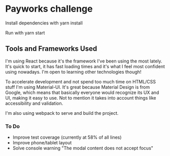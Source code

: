 # Payworks challenge

Install dependencies with yarn install

Run with yarn start

## Tools and Frameworks Used

I'm using React because it's the framework I've been using the most lately. It's quick to start, it has fast loading times and it's what I feel most confident using nowadays. I'm open to learning other technologies though!

To accelerate development and not spend too much time on HTML/CSS stuff I'm using Material-UI. It's great because Material Design is from Google, which means that basically everyone would recognize its UX and UI, making it easy to use. Not to mention it takes into account things like accessibility and validation.

I'm also using webpack to serve and build the project. 

### To Do

- Improve test coverage (currently at 58% of all lines)
- Improve phone/tablet layout
- Solve console warning "The modal content does not accept focus"